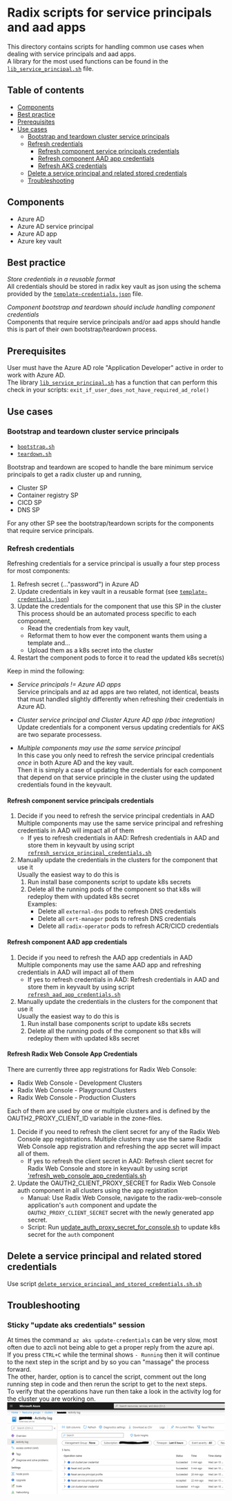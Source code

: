 # Radix scripts for service principals and aad apps

This directory contains scripts for handling common use cases when dealing with service principals and aad apps.  
A library for the most used functions can be found in the [`lib_service_principal.sh`](lib_service_principal.sh) file.


## Table of contents

- [Components](#Components)
- [Best practice](#best-practice)
- [Prerequisites](#Prerequisites)
- [Use cases](#use-cases)
   - [Bootstrap and teardown cluster service principals](#bootstrap-and-teardown-cluster-service-principals)
   - [Refresh credentials](#refresh-credentials)
      - [Refresh component service principals credentials](#refresh-component-service-principals-credentials)
      - [Refresh component AAD app credentials](#refresh-component-aad-app-credentials)
      - [Refresh AKS credentials](#refresh-aks-credentials)
   - [Delete a service principal and related stored credentials](#delete-a-service-principal-and-related-stored-credentials)
   - [Troubleshooting](#troubleshooting)


## Components

- Azure AD
- Azure AD service principal
- Azure AD app
- Azure key vault


## Best practice

_Store credentials in a reusable format_  
All credentials should be stored in radix key vault as json using the schema provided by the [`template-credentials.json`](./template-credentials.json) file.  

_Component bootstrap and teardown should include handling component credentials_  
Components that require service principals and/or aad apps should handle this is part of their own bootstrap/teardown process.  


## Prerequisites

User must have the Azure AD role "Application Developer" active in order to work with Azure AD.  
The library [`lib_service_principal.sh`](lib_service_principal.sh) has a function that can perform this check in your scripts: `exit_if_user_does_not_have_required_ad_role()`


## Use cases

### Bootstrap and teardown cluster service principals

- [`bootstrap.sh`](./bootstrap.sh)
- [`teardown.sh`](./teardown.sh)

Bootstrap and teardown are scoped to handle the bare minimum service principals to get a radix cluster up and running,  
- Cluster SP
- Container registry SP
- CICD SP
- DNS SP

For any other SP see the bootstrap/teardown scripts for the components that require service principals.


### Refresh credentials

Refreshing credentials for a service principal is usually a four step process for most components:
1. Refresh secret (..."password") in Azure AD
1. Update credentials in key vault in a reusable format (see [`template-credentials.json`](./template-credentials.json))
1. Update the credentials for the component that use this SP in the cluster  
   This process should be an automated process specific to each component,  
   - Read the credentials from key vault, 
   - Reformat them to how ever the component wants them using a template and...
   - Upload them as a k8s secret into the cluster
1. Restart the component pods to force it to read the updated k8s secret(s)

Keep in mind the following:

- _Service principals != Azure AD apps_  
  Service principals and az ad apps are two related, not identical, beasts that must handled slightly differently when refreshing their credentials in Azure AD.  

- _Cluster service principal and Cluster Azure AD app (rbac integration)_  
  Update credentials for a component versus updating credentials for AKS are two separate processess.  

- _Multiple components may use the same service principal_  
  In this case you only need to refresh the service principal credentials _once_ in both Azure AD and the key vault.  
  Then it is simply a case of updating the credentials for each component that depend on that service principle in the cluster using the updated credentials found in the keyvault.


#### Refresh component service principals credentials


1. Decide if you need to refresh the service principal credentials in AAD  
   Multiple components may use the same service principal and refreshing credentials in AAD will impact all of them 
   - If yes to refresh credentials in AAD: 
     Refresh credentials in AAD and store them in keyvault by using script [`refresh_service_principal_credentials.sh`](./refresh_service_principal_credentials.sh)
1. Manually update the credentials in the clusters for the component that use it  
   Usually the easiest way to do this is 
   1. Run install base components script to update k8s secrets
   1. Delete all the running pods of the component so that k8s will redeploy them with updated k8s secret  
      Examples:
      - Delete all `external-dns` pods to refresh DNS credentials
      - Delete all `cert-manager` pods to refresh DNS credentials
      - Delete all `radix-operator` pods to refresh ACR/CICD credentials


#### Refresh component AAD app credentials

1. Decide if you need to refresh the AAD app credentials in AAD  
   Multiple components may use the same AAD app and refreshing credentials in AAD will impact all of them
   - If yes to refresh credentials in AAD: 
     Refresh credentials in AAD and store them in keyvault by using script [`refresh_aad_app_credentials.sh`](./refresh_aad_app_credentials.sh)
1. Manually update the credentials in the clusters for the component that use it  
   Usually the easiest way to do this is 
   1. Run install base components script to update k8s secrets
   1. Delete all the running pods of the component so that k8s will redeploy them with updated k8s secret


#### Refresh Radix Web Console App Credentials

There are currently three app registrations for Radix Web Console:
- Radix Web Console - Development Clusters
- Radix Web Console - Playground Clusters
- Radix Web Console - Production Clusters

Each of them are used by one or multiple clusters and is defined by the OAUTH2_PROXY_CLIENT_ID variable in the zone-files.

1. Decide if you need to refresh the client secret for any of the Radix Web Console app registrations.
   Multiple clusters may use the same Radix Web Console app registration and refreshing the app secret will impact all of them.
   - If yes to refresh the client secret in AAD:
     Refresh client secret for Radix Web Console and store in keyvault by using script ['refresh_web_console_app_credentials.sh](./refresh_web_console_app_credentials.sh)
1. Update the OAUTH2_CLIENT_PROXY_SECRET for Radix Web Console auth component in all clusters using the app registration
   - Manual: Use Radix Web Console, navigate to the radix-web-console application's `auth` component and update the `OAUTH2_PROXY_CLIENT_SECRET` secret with the newly generated app secret.
   - Script: Run [update_auth_proxy_secret_for_console.sh](./../update_auth_proxy_secret_for_console.sh) to update k8s secret for the `auth` component
   

## Delete a service principal and related stored credentials

Use script [`delete_service_principal_and_stored_credentials.sh.sh`](./delete_service_principal_and_stored_credentials.sh.sh)



## Troubleshooting

### Sticky "update aks credentials" session

At times the command `az aks update-credentials` can be very slow, most often due to azcli not being able to get a proper reply from the azure api.  
If you press `CTRL+C` while the terminal shows `- Running` then it will continue to the next step in the script and by so you can "massage" the process forward.  
The other, harder, option is to cancel the script, comment out the long running step in code and then rerun the script to get to the next steps.  
To verify that the operations have run then take a look in the activity log for the cluster you are working on.  
![Cluster activity log](./activity-log.PNG)

